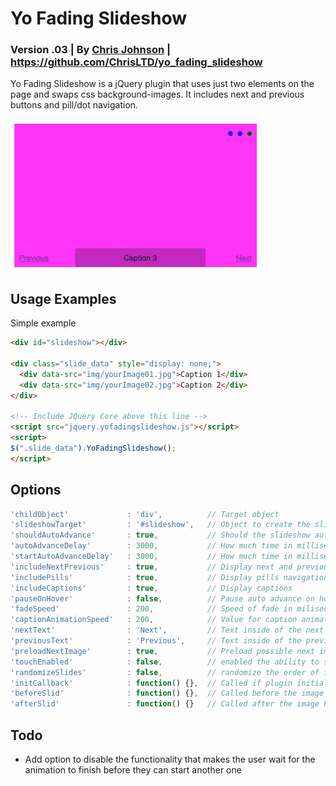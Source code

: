 # Yo Fading Slideshow
### Version .03 | By [Chris Johnson](http://chrisltd.com) | https://github.com/ChrisLTD/yo_fading_slideshow
Yo Fading Slideshow is a jQuery plugin that uses just two elements on the page and swaps css background-images. It includes next and previous buttons and pill/dot navigation.

![Animated Example](https://github.com/chrisltd/yo_fading_slideshow/raw/master/example.gif)

## Usage Examples
Simple example
```html
<div id="slideshow"></div>

<div class="slide_data" style="display: none;">
  <div data-src="img/yourImage01.jpg">Caption 1</div>
  <div data-src="img/yourImage02.jpg">Caption 2</div>
</div>

<!-- Include JQuery Core above this line -->
<script src="jquery.yofadingslideshow.js"></script>
<script>
$(".slide_data").YoFadingSlideshow();
</script>
```

## Options
```js
'childObject'             : 'div',          // Target object
'slideshowTarget'         : '#slideshow',   // Object to create the slideshow inside of
'shouldAutoAdvance'       : true,           // Should the slideshow auto advance
'autoAdvanceDelay'        : 3000,           // How much time in milliseconds between slides
'startAutoAdvanceDelay'   : 3000,           // How much time in milliseconds before auto-advancing starts
'includeNextPrevious'     : true,           // Display next and previous buttons
'includePills'            : true,           // Display pills navigation
'includeCaptions'         : true,           // Display captions
'pauseOnHover'            : false,          // Pause auto advance on hover
'fadeSpeed'               : 200,            // Speed of fade in miliseconds
'captionAnimationSpeed'   : 200,            // Value for caption animations
'nextText'                : 'Next',         // Text inside of the next link
'previousText'            : 'Previous',     // Text inside of the previous link
'preloadNextImage'        : true,           // Preload possible next image into hidden div
'touchEnabled'            : false,          // enabled the ability to swipe back and forth for navigation, jQuery mobile required
'randomizeSlides'         : false,          // randomize the order of the slides
'initCallback'            : function() {},  // Called if plugin initialized on an object
'beforeSlid'              : function() {},  // Called before the image has changed
'afterSlid'               : function() {}   // Called after the image has changed
```

## Todo
* Add option to disable the functionality that makes the user wait for the animation to finish before they can start another one